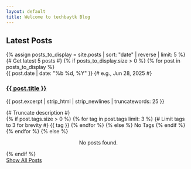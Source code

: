 ```yaml
---
layout: default
title: Welcome to techbaytk Blog
---
```


<section class="latest-posts-grid-section">
  <h2>Latest Posts</h2>
  <div class="posts-grid-container">
    {% assign posts_to_display = site.posts | sort: "date" | reverse | limit: 5 %} {# Get latest 5 posts #}
    {% if posts_to_display.size > 0 %}
      {% for post in posts_to_display %}
        <div class="post-card">
          <div class="card-image-bg" style="background-image: url('{{ post.featured_image | default: 'https://placehold.co/400x250/e0e0e0/333333?text=No+Image' }}');"></div>
          <div class="card-content">
            <div class="card-date-bookmark">
              {{ post.date | date: "%b %d, %Y" }} {# e.g., Jun 28, 2025 #}
            </div>
            <h3 class="card-title"><a href="{{ post.url | relative_url }}">{{ post.title }}</a></h3>
            <p class="card-description">{{ post.excerpt | strip_html | strip_newlines | truncatewords: 25 }}</p> {# Truncate description #}
            <div class="card-tags">
              {% if post.tags.size > 0 %}
                {% for tag in post.tags limit: 3 %} {# Limit tags to 3 for brevity #}
                  <span class="card-tag-item">{{ tag }}</span>
                {% endfor %}
              {% else %}
                <span class="card-tag-item">No Tags</span>
              {% endif %}
            </div>
          </div>
        </div>
      {% endfor %}
    {% else %}
      <p style="text-align: center; width: 100%;">No posts found.</p>
    {% endif %}
  </div>
  <div class="show-all-posts">
    <a href="{{ '/archive' | relative_url }}" class="button">Show All Posts</a>
  </div>
</section>